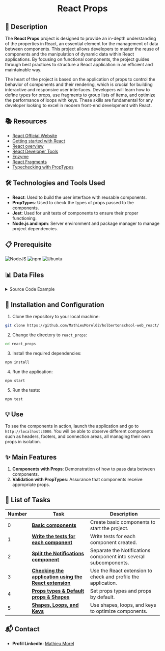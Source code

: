 # <p align="center">React Props</p>

## 📝 Description

The **React Props** project is designed to provide an in-depth understanding of the properties in React, an essential element for the management of data between components. This project allows developers to master the reuse of components and the manipulation of dynamic data within React applications. By focusing on functional components, the project guides through best practices to structure a React application in an efficient and maintainable way.

The heart of the project is based on the application of props to control the behavior of components and their rendering, which is crucial for building interactive and responsive user interfaces. Developers will learn how to define types for props, use fragments to group lists of items, and optimize the performance of loops with keys. These skills are fundamental for any developer looking to excel in modern front-end development with React.

## 📚 Resources

- [React Official Website](https://react.dev)
- [Getting started with React](https://www.taniarascia.com/getting-started-with-react/)
- [React overview](https://react.dev/learn)
- [React Developer Tools](https://chromewebstore.google.com/detail/react-developer-tools/fmkadmapgofadopljbjfkapdkoienihi)
- [Enzyme](https://enzymejs.github.io/enzyme/docs/api/shallow.html)
- [React Fragments](https://react.dev/reference/react/Fragment)
- [Typechecking with PropTypes](https://www.npmjs.com/package/prop-types)

## 🛠️ Technologies and Tools Used

- **React**: Used to build the user interface with reusable components.
- **PropTypes**: Used to check the types of props passed to the components.
- **Jest**: Used for unit tests of components to ensure their proper functioning.
- **Node.js and npm**: Server environment and package manager to manage project dependencies.

## 📋 Prerequisite

![NodeJS](https://img.shields.io/badge/node.js-12.x.x-green)
![npm](https://img.shields.io/badge/npm-6.x.x-blue)
![Ubuntu](https://img.shields.io/badge/Ubuntu-18.04-orange)

## 📊 Data Files

<details>
<summary>Source Code Example</summary>
<br>

```javascript
import React from 'react';

function App() {
  return <h1>Hello, world!</h1>;
}

export default App;
```

</details>

## 🚀 Installation and Configuration

1. Clone the repository to your local machine:

```bash
git clone https://github.com/MathieuMorel62/holbertonschool-web_react/
```

2. Change the directory to `react_props`:

```bash
cd react_props
```

3. Install the required dependencies:

```bash
npm install
```

4. Run the application:

```bash
npm start
```

5. Run the tests:

```bash
npm test
```

## 💡 Use

To see the components in action, launch the application and go to `http://localhost:3000`. You will be able to observe different components such as headers, footers, and connection areas, all managing their own props in isolation.

## ✨ Main Features

1. **Components with Props**: Demonstration of how to pass data between components.
2. **Validation with PropTypes**: Assurance that components receive appropriate props.

## 📝 List of Tasks

| Number | Task | Description |
|--------|--------------------------------------------------------------|----------------------------------------------------------------------------------|
| 0 | [**Basic components**](https://github.com/MathieuMorel62/holbertonschool-web_react/tree/main/react_props/task_0/dashboard) | Create basic components to start the project. |
| 1 | [**Write the tests for each component**](https://github.com/MathieuMorel62/holbertonschool-web_react/tree/main/react_props/task_1/dashboard) | Write tests for each component created. |
| 2 | [**Split the Notifications component**](https://github.com/MathieuMorel62/holbertonschool-web_react/tree/main/react_props/task_2/dashboard) | Separate the Notifications component into several subcomponents. |
| 3 | [**Checking the application using the React extension**](https://github.com/MathieuMorel62/holbertonschool-web_react/tree/main/react_props/task_3/dashboard) | Use the React extension to check and profile the application. |
| 4 | [**Props types & Default props & Shapes**](https://github.com/MathieuMorel62/holbertonschool-web_react/tree/main/react_props/task_4/dashboard) | Set props types and props by default. |
| 5 | [**Shapes, Loops, and Keys**](https://github.com/MathieuMorel62/holbertonschool-web_react/tree/main/react_props/task_5/dashboard) | Use shapes, loops, and keys to optimize components. |

## 📬 Contact

- **Profil LinkedIn**: [Mathieu Morel](https://www.linkedin.com/in/mathieu-morel62/)
